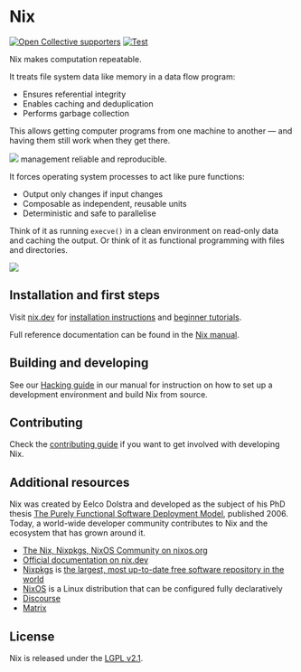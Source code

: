 # Nix

[![Open Collective supporters](https://opencollective.com/nixos/tiers/supporter/badge.svg?label=Supporters&color=brightgreen)](https://opencollective.com/nixos)
[![Test](https://github.com/NixOS/nix/workflows/Test/badge.svg)](https://github.com/NixOS/nix/actions)

Nix makes computation repeatable.

It treats file system data like memory in a data flow program:
- Ensures referential integrity
- Enables caching and deduplication
- Performs garbage collection

This allows getting computer programs from one machine to another — and having them still work when they get there.

![](./figures/memory-filesystem.svg)
management reliable and reproducible.

It forces operating system processes to act like pure functions:
- Output only changes if input changes
- Composable as independent, reusable units
- Deterministic and safe to parallelise

Think of it as running `execve()` in a clean environment on read-only data and caching the output.
Or think of it as functional programming with files and directories.

![](./figures/function-process.svg)

## Installation and first steps

Visit [nix.dev](https://nix.dev) for [installation instructions](https://nix.dev/tutorials/install-nix) and [beginner tutorials](https://nix.dev/tutorials/first-steps).

Full reference documentation can be found in the [Nix manual](https://nixos.org/nix/manual).

## Building and developing

See our [Hacking guide](https://nixos.org/manual/nix/unstable/contributing/hacking.html) in our manual for instruction on how to
 set up a development environment and build Nix from source.

## Contributing

Check the [contributing guide](./CONTRIBUTING.md) if you want to get involved with developing Nix.

## Additional resources

Nix was created by Eelco Dolstra and developed as the subject of his PhD thesis [The Purely Functional Software Deployment Model](https://edolstra.github.io/pubs/phd-thesis.pdf), published 2006.
Today, a world-wide developer community contributes to Nix and the ecosystem that has grown around it.

- [The Nix, Nixpkgs, NixOS Community on nixos.org](https://nixos.org/)
- [Official documentation on nix.dev](https://nix.dev)
- [Nixpkgs](https://github.com/NixOS/nixpkgs) is [the largest, most up-to-date free software repository in the world](https://repology.org/repositories/graphs)
- [NixOS](https://github.com/NixOS/nixpkgs/tree/master/nixos) is a Linux distribution that can be configured fully declaratively
- [Discourse](https://discourse.nixos.org/)
- [Matrix](https://matrix.to/#/#nix:nixos.org)

## License

Nix is released under the [LGPL v2.1](./COPYING).
